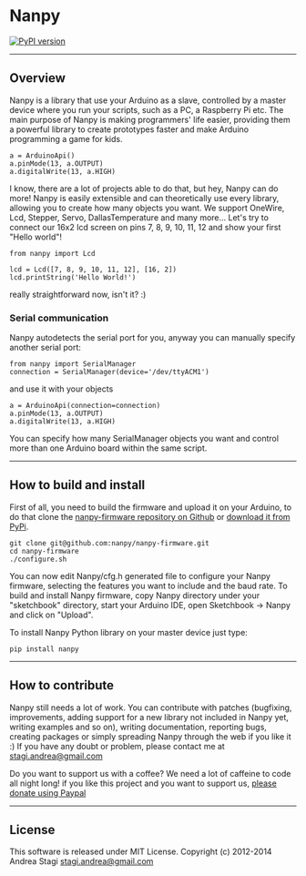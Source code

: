 # Nanpy

[![PyPI version](https://badge.fury.io/py/nanpy.svg)](http://badge.fury.io/py/nanpy)

---

## Overview

Nanpy is a library that use your Arduino as a slave, controlled by a master device where you run your scripts, such as a PC, a Raspberry Pi etc.
The main purpose of Nanpy is making programmers' life easier, providing them a powerful library to create prototypes faster and make Arduino programming a game for kids.

    a = ArduinoApi()
    a.pinMode(13, a.OUTPUT)
    a.digitalWrite(13, a.HIGH)

I know, there are a lot of projects able to do that, but hey, Nanpy can do more!
Nanpy is easily extensible and can theoretically use every library, allowing you to create how many objects you want.
We support OneWire, Lcd, Stepper, Servo, DallasTemperature and many more...
Let's try to connect our 16x2 lcd screen on pins 7, 8, 9, 10, 11, 12 and show your first "Hello world"!

    from nanpy import Lcd

    lcd = Lcd([7, 8, 9, 10, 11, 12], [16, 2])
    lcd.printString('Hello World!')

really straightforward now, isn't it? :)

### Serial communication

Nanpy autodetects the serial port for you, anyway you can manually specify another serial port:

    from nanpy import SerialManager
    connection = SerialManager(device='/dev/ttyACM1')

and use it with your objects

    a = ArduinoApi(connection=connection)
    a.pinMode(13, a.OUTPUT)
    a.digitalWrite(13, a.HIGH)

You can specify how many SerialManager objects you want and control more than one Arduino board within the same script.

---

## How to build and install

First of all, you need to build the firmware and upload it on your Arduino, to do that clone the [nanpy-firmware repository on Github](https://github.com/nanpy/firmware) or [download it from PyPi](https://pypi.python.org/pypi/nanpy).

    git clone git@github.com:nanpy/nanpy-firmware.git
    cd nanpy-firmware
    ./configure.sh

You can now edit Nanpy/cfg.h generated file to configure your Nanpy firmware, selecting the features you want to include and the baud rate.
To build and install Nanpy firmware, copy Nanpy directory under your "sketchbook" directory, start your Arduino IDE, open Sketchbook -> Nanpy and click on "Upload".

To install Nanpy Python library on your master device just type:

    pip install nanpy

---

## How to contribute

Nanpy still needs a lot of work. You can contribute with patches (bugfixing, improvements, adding support for a new library not included in Nanpy yet, writing examples and so on), writing documentation, reporting bugs, creating packages or simply spreading Nanpy through the web if you like it :) If you have any doubt or problem, please contact me at <stagi.andrea@gmail.com>

Do you want to support us with a coffee? We need a lot of caffeine to code all night long! if you like this project and you want to support us, [please donate using Paypal](https://www.paypal.com/cgi-bin/webscr?cmd=_s-xclick&hosted_button_id=TDTPP5JHVJK8J)

---

## License

This software is released under MIT License. Copyright (c) 2012-2014 Andrea Stagi <stagi.andrea@gmail.com>